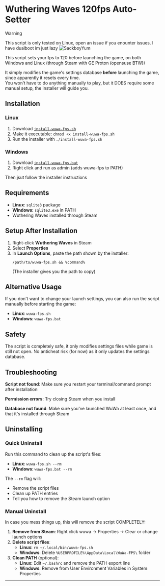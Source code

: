 # Wuthering Waves 120fps Auto-Setter
> [!WARNING]
> This script is only tested on Linux, open an issue if you enounter issues. I have dualboot im just lazy ![SackboyYum](https://cdn.discordapp.com/emojis/1286421834304192512.webp?size=20)

This script sets your fps to 120 before launching the game, on both Windows and Linux (through Steam with GE Proton (opensuse BTW))

It simply modifies the game's settings database **before** launching the game, since apparently it resets every time.
<br>
You won't have to do anything manually to play, but it DOES require some manual setup, the installer will guide you.

## Installation

### Linux
1. Download [`install-wuwa-fps.sh`](https://raw.githubusercontent.com/hireri/WuWa-FPS/refs/heads/main/install-wuwa-fps.sh?token=GHSAT0AAAAAADE437J2T4VPV4FHKH6E7Q3K2DOX3DQ)
2. Make it executable: `chmod +x install-wuwa-fps.sh`
3. Run the installer with `./install-wuwa-fps.sh`

### Windows
1. Download [`install-wuwa-fps.bat`](https://raw.githubusercontent.com/hireri/WuWa-FPS/refs/heads/main/install-wuwa-fps.bat?token=GHSAT0AAAAAADE437J2DPKPN5WXQXGMENGC2DOX36A)
2. Right click and run as admin (adds wuwa-fps to PATH)

Then jsut follow the installer instructions

## Requirements

- **Linux**: `sqlite3` package
- **Windows**: `sqlite3.exe` in PATH
- Wuthering Waves installed through Steam

## Setup After Installation

1. Right-click **Wuthering Waves** in Steam
2. Select **Properties**
3. In **Launch Options**, paste the path shown by the installer:
   ```
   /path/to/wuwa-fps.sh && %command%
   ```
   (The installer gives you the path to copy)

## Alternative Usage

If you don't want to change your launch settings, you can also run the script manually before starting the game:
- **Linux**: `wuwa-fps.sh`
- **Windows**: `wuwa-fps.bat`

## Safety

The script is completely safe, it only modifies settings files while game is still not open.
No anticheat risk (for now) as it only updates the settings database.

## Troubleshooting

**Script not found**: Make sure you restart your terminal/command prompt after installation

**Permission errors**: Try closing Steam when you install

**Database not found**: Make sure you've launched WuWa at least once, and that it's installed through Steam

## Uninstalling

### Quick Uninstall
Run this command to clean up the script's files:
- **Linux**: `wuwa-fps.sh --rm`
- **Windows**: `wuwa-fps.bat --rm`

The `--rm` flag will:
- Remove the script files
- Clean up PATH entries
- Tell you how to remove the Steam launch option

### Manual Uninstall
In case you mess things up, this will remove the script COMPLETELY:
1. **Remove from Steam**: Right click wuwa -> Properties -> Clear or change launch options
2. **Delete script files**:
   - **Linux**: `rm ~/.local/bin/wuwa-fps.sh`
   - **Windows**: Delete `%USERPROFILE%\AppData\Local\WuWa-FPS\` folder
3. **Clean PATH** (optional):
   - **Linux**: Edit `~/.bashrc` and remove the PATH export line
   - **Windows**: Remove from User Environment Variables in System Properties

---